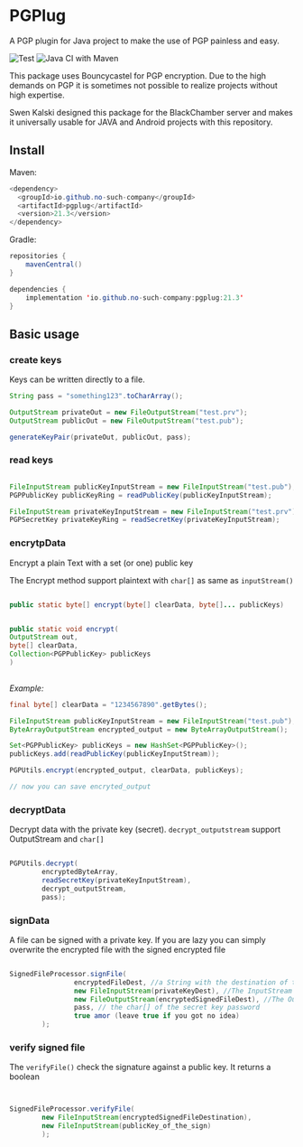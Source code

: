 # PGPlug
A PGP plugin for Java project to make the use of PGP painless and easy.

![Test](https://github.com/no-such-company/PGPlug/workflows/Test/badge.svg?branch=main) ![Java CI with Maven](https://github.com/no-such-company/PGPlug/workflows/Java%20CI%20with%20Maven/badge.svg)

This package uses Bouncycastel for PGP encryption.
Due to the high demands on PGP it is sometimes not possible to realize projects without high expertise.

Swen Kalski designed this package for the BlackChamber server and makes it universally usable for JAVA and Android projects with this repository.

## Install

Maven:
```java
<dependency>
  <groupId>io.github.no-such-company</groupId>
  <artifactId>pgplug</artifactId>
  <version>21.3</version>
</dependency>
```
Gradle:
```java
repositories {
	mavenCentral()
}

dependencies {
	implementation 'io.github.no-such-company:pgplug:21.3'
}
```

## Basic usage

### create keys

Keys can be written directly to a file.

```java
String pass = "something123".toCharArray();

OutputStream privateOut = new FileOutputStream("test.prv");
OutputStream publicOut = new FileOutputStream("test.pub");

generateKeyPair(privateOut, publicOut, pass);

```

### read keys

```java

FileInputStream publicKeyInputStream = new FileInputStream("test.pub");
PGPPublicKey publicKeyRing = readPublicKey(publicKeyInputStream);

FileInputStream privateKeyInputStream = new FileInputStream("test.prv");
PGPSecretKey privateKeyRing = readSecretKey(privateKeyInputStream);
```

### encrytpData

Encrypt a plain Text with a set (or one) public key

The Encrypt method support plaintext with `char[]` as same as `inputStream()`

```java

public static byte[] encrypt(byte[] clearData, byte[]... publicKeys)

```

```java

public static void encrypt(
OutputStream out,
byte[] clearData,
Collection<PGPPublicKey> publicKeys
)
        
```

*Example:*

```java
final byte[] clearData = "1234567890".getBytes();

FileInputStream publicKeyInputStream = new FileInputStream("test.pub");
ByteArrayOutputStream encrypted_output = new ByteArrayOutputStream();

Set<PGPPublicKey> publicKeys = new HashSet<PGPPublicKey>();
publicKeys.add(readPublicKey(publicKeyInputStream));

PGPUtils.encrypt(encrypted_output, clearData, publicKeys);

// now you can save encryted_output
```

### decryptData

Decrypt data with the private key (secret).
`decrypt_outputstream` support OutputStream and `char[]`

```java

PGPUtils.decrypt(
        encryptedByteArray,
        readSecretKey(privateKeyInputStream),
        decrypt_outputStream, 
        pass);

```

### signData

A file can be signed with a private key.
If you are lazy you can simply overwrite the encrypted file with the signed encrypted file

```java

SignedFileProcessor.signFile(
                encryptedFileDest, //a String with the destination of the encryted file wich has to be signed
                new FileInputStream(privateKeyDest), //The InputStream of the private (secret) key
                new FileOutputStream(encryptedSignedFileDest), //The Outputstream of the signed file
                pass, // the char[] of the secret key password
                true amor (leave true if you got no idea)
        );

```

### verify signed file

The `verifyFile()` check the signature against a public key.
It returns a boolean

```java


SignedFileProcessor.verifyFile(
        new FileInputStream(encryptedSignedFileDestination),
        new FileInputStream(publicKey_of_the_sign)
        );

```
